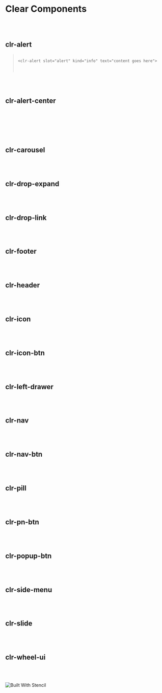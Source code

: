 
<h1>Clear Components</h1>
<br><br>

<h2>clr-alert</h2>
<blockquote><pre><code>
&lt;clr-alert slot="alert" kind="info" text="content goes here"></clr-alert>
<br>
</code></pre></blockquote>
<br><br>

<h2>clr-alert-center</h2>
<br><br>

<h2clr-card></h2>
<br><br>

<h2>clr-carousel</h2>
<br><br>

<h2>clr-drop-expand</h2>
<br><br>

<h2>clr-drop-link</h2>
<br><br>

<h2>clr-footer</h2>
<br><br>

<h2>clr-header</h2>
<br><br>

<h2>clr-icon</h2>
<br><br>

<h2>clr-icon-btn</h2>
<br><br>

<h2>clr-left-drawer</h2>
<br><br>

<h2>clr-nav</h2>
<br><br>

<h2>clr-nav-btn</h2>
<br><br>

<h2>clr-pill</h2>
<br><br>

<h2>clr-pn-btn</h2>
<br><br>

<h2>clr-popup-btn</h2>
<br><br>

<h2>clr-side-menu</h2>
<br><br>

<h2>clr-slide</h2>
<br><br>

<h2>clr-wheel-ui</h2>
<br><br>



















![Built With Stencil](https://img.shields.io/badge/-Built%20With%20Stencil-16161d.svg?logo=data%3Aimage%2Fsvg%2Bxml%3Bbase64%2CPD94bWwgdmVyc2lvbj0iMS4wIiBlbmNvZGluZz0idXRmLTgiPz4KPCEtLSBHZW5lcmF0b3I6IEFkb2JlIElsbHVzdHJhdG9yIDE5LjIuMSwgU1ZHIEV4cG9ydCBQbHVnLUluIC4gU1ZHIFZlcnNpb246IDYuMDAgQnVpbGQgMCkgIC0tPgo8c3ZnIHZlcnNpb249IjEuMSIgaWQ9IkxheWVyXzEiIHhtbG5zPSJodHRwOi8vd3d3LnczLm9yZy8yMDAwL3N2ZyIgeG1sbnM6eGxpbms9Imh0dHA6Ly93d3cudzMub3JnLzE5OTkveGxpbmsiIHg9IjBweCIgeT0iMHB4IgoJIHZpZXdCb3g9IjAgMCA1MTIgNTEyIiBzdHlsZT0iZW5hYmxlLWJhY2tncm91bmQ6bmV3IDAgMCA1MTIgNTEyOyIgeG1sOnNwYWNlPSJwcmVzZXJ2ZSI%2BCjxzdHlsZSB0eXBlPSJ0ZXh0L2NzcyI%2BCgkuc3Qwe2ZpbGw6I0ZGRkZGRjt9Cjwvc3R5bGU%2BCjxwYXRoIGNsYXNzPSJzdDAiIGQ9Ik00MjQuNywzNzMuOWMwLDM3LjYtNTUuMSw2OC42LTkyLjcsNjguNkgxODAuNGMtMzcuOSwwLTkyLjctMzAuNy05Mi43LTY4LjZ2LTMuNmgzMzYuOVYzNzMuOXoiLz4KPHBhdGggY2xhc3M9InN0MCIgZD0iTTQyNC43LDI5Mi4xSDE4MC40Yy0zNy42LDAtOTIuNy0zMS05Mi43LTY4LjZ2LTMuNkgzMzJjMzcuNiwwLDkyLjcsMzEsOTIuNyw2OC42VjI5Mi4xeiIvPgo8cGF0aCBjbGFzcz0ic3QwIiBkPSJNNDI0LjcsMTQxLjdIODcuN3YtMy42YzAtMzcuNiw1NC44LTY4LjYsOTIuNy02OC42SDMzMmMzNy45LDAsOTIuNywzMC43LDkyLjcsNjguNlYxNDEuN3oiLz4KPC9zdmc%2BCg%3D%3D&colorA=16161d&style=flat-square)


